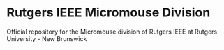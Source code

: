 # Rutgers IEEE Micromouse Division
Official repository for the Micromouse division of Rutgers IEEE at Rutgers University - New Brunswick
